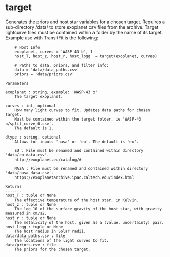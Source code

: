 # target

Generates the priors and host star variables for a chosen target.
Requires a sub-directory /data/ to store exoplanet csv files from the archive.
Target lightcurve files must be contained within a folder by the name of its target.
Example use with TransitFit is the following:
        
        # Host Info
        exoplanet, curves = 'WASP-43 b', 1
        host_T, host_z, host_r, host_logg  = target(exoplanet, curves)
        
        # Paths to data, priors, and filter info:
        data = 'data/data_paths.csv'
        priors = 'data/priors.csv'
        
    Parameters
    ----------
    exoplanet : string, example: 'WASP-43 b'
        The target exoplanet.
        
    curves : int, optional
        How many light curves to fit. Updates data paths for chosen target.
        Must be contained within the target folder, ie 'WASP-43 b/split_curve_0.csv'.
        The default is 1.
        
    dtype : string, optional
        Allows for inputs 'nasa' or 'eu'. The default is 'eu'.
        
        EU : File must be renamed and contained within directory 'data/eu_data.csv'.
        http://exoplanet.eu/catalog/#
        
        NASA : File must be renamed and contained within directory 'data/nasa_data.csv'.
        https://exoplanetarchive.ipac.caltech.edu/index.html
        
    Returns
    -------
    host_T : tuple or None
        The effective temperature of the host star, in Kelvin. 
    host_z : tuple or None
        The log_10 of the surface gravity of the host star, with gravity measured in cm/s2. 
    host_r : tuple or None
        The metalicity of the host, given as a (value, uncertainty) pair.
    host_logg : tuple or None
        The host radius in Solar radii.
    data/data_paths.csv : file
        The locations of the light curves to fit.
    data/priors.csv : file
        The priors for the chosen target.
   
